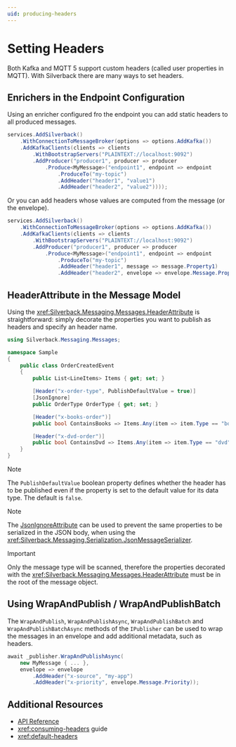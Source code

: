 ```yaml
---
uid: producing-headers
---
```


# Setting Headers

Both Kafka and MQTT 5 support custom headers (called user properties in MQTT). With Silverback there are many ways to set headers.

## Enrichers in the Endpoint Configuration

Using an enricher configured fro the endpoint you can add static headers to all produced messages.

```csharp
services.AddSilverback()
    .WithConnectionToMessageBroker(options => options.AddKafka())
    .AddKafkaClients(clients => clients
        .WithBootstrapServers("PLAINTEXT://localhost:9092")
        .AddProducer("producer1", producer => producer
            .Produce<MyMessage>("endpoint1", endpoint => endpoint
                .ProduceTo("my-topic")
                .AddHeader("header1", "value1")
                .AddHeader("header2", "value2"))));
```

Or you can add headers whose values are computed from the message (or the envelope).

```csharp
services.AddSilverback()
    .WithConnectionToMessageBroker(options => options.AddKafka())
    .AddKafkaClients(clients => clients
        .WithBootstrapServers("PLAINTEXT://localhost:9092")
        .AddProducer("producer1", producer => producer
            .Produce<MyMessage>("endpoint1", endpoint => endpoint
                .ProduceTo("my-topic")
                .AddHeader("header1", message => message.Property1)
                .AddHeader("header2", envelope => envelope.Message.Property2))));
```

## HeaderAttribute in the Message Model

Using the <xref:Silverback.Messaging.Messages.HeaderAttribute> is straightforward: simply decorate the properties you want to publish as headers and specify an header name.

```csharp
using Silverback.Messaging.Messages;

namespace Sample
{
    public class OrderCreatedEvent
    {
        public List<LineItems> Items { get; set; }

        [Header("x-order-type", PublishDefaultValue = true)]
        [JsonIgnore]
        public OrderType OrderType { get; set; }

        [Header("x-books-order")]
        public bool ContainsBooks => Items.Any(item => item.Type == "book")

        [Header("x-dvd-order")]
        public bool ContainsDvd => Items.Any(item => item.Type == "dvd")
    }
}
```

> [!Note]
> The `PublishDefaultValue` boolean property defines whether the header has to be published even if the property is set to the default value for its data type. The default is `false`.

> [!Note]
> The [JsonIgnoreAttribute](https://docs.microsoft.com/en-us/dotnet/api/system.text.json.serialization.jsonignoreattribute) can be used to prevent the same properties to be serialized in the JSON body, when using the <xref:Silverback.Messaging.Serialization.JsonMessageSerializer>.

> [!Important]
> Only the message type will be scanned, therefore the properties decorated with the <xref:Silverback.Messaging.Messages.HeaderAttribute> must be in the root of the message object.

## Using WrapAndPublish / WrapAndPublishBatch

The `WrapAndPublish`, `WrapAndPublishAsync`, `WrapAndPublishBatch` and `WrapAndPublishBatchAsync` methods of the `IPublisher` can be used to wrap the messages in an envelope and add additional metadata, such as headers.

```csharp
await _publisher.WrapAndPublishAsync(
    new MyMessage { ... },
    envelope => envelope
        .AddHeader("x-source", "my-app")
        .AddHeader("x-priority", envelope.Message.Priority));
```

## Additional Resources

* [API Reference](xref:Silverback)
* <xref:consuming-headers> guide
* <xref:default-headers>
